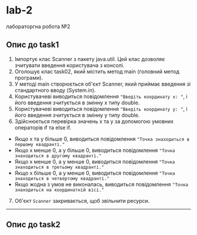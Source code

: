 # lab-2
лабораторгна робота №2 
## Опис до task1
1. Імпортує клас Scanner з пакету java.util. Цей клас дозволяє зчитувати введення користувача з консолі.
2. Оголошує клас task02, який містить метод main (головний метод програми).
3. У методі main створюється об'єкт Scanner, який приймає введення зі стандартного вводу (System.in).
4. Користувачеві виводиться повідомлення ``"Введіть координату x: "``, і його введення зчитується в змінну x типу double.
5. Користувачеві виводиться повідомлення ``"Введіть координату y: "``, і його введення зчитується в змінну y типу double.
6. Здійснюється перевірка значень x та y за допомогою умовних операторів if та else if.
+ Якщо x та y більше 0, виводиться повідомлення ``"Точка знаходиться в першому квадранті."``
+ Якщо x менше 0, а y більше 0, виводиться повідомлення ``"Точка знаходиться в другому квадранті."``
+ Якщо x менше 0, а y менше 0, виводиться повідомлення ``"Точка знаходиться в третьому квадранті."``
+ Якщо x більше 0, а y менше 0, виводиться повідомлення ``"Точка знаходиться в четвертому квадранті."``
+ Якщо жодна з умов не виконалась, виводиться повідомлення ``"Точка знаходиться на координатній вісі."``
7. Об'єкт ``Scanner`` закривається, щоб звільнити ресурси.
___
## Опис до task2

